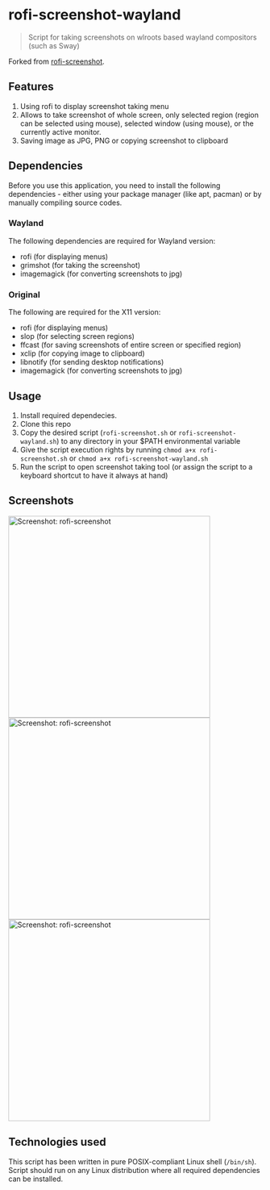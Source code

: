 # rofi-screenshot-wayland
> Script for taking screenshots on wlroots based wayland compositors (such as Sway)

Forked from [rofi-screenshot](https://github.com/danrog303/rofi-screenshot).

## Features
1. Using rofi to display screenshot taking menu
2. Allows to take screenshot of whole screen, only selected region (region can be selected using mouse), selected window (using mouse), or the currently active monitor.
3. Saving image as JPG, PNG or copying screenshot to clipboard

## Dependencies
Before you use this application, you need to install the following dependencies - either using your package manager (like apt, pacman) or by manually compiling source codes.

### Wayland
The following dependencies are required for Wayland version:
- rofi (for displaying menus)
- grimshot (for taking the screenshot)
- imagemagick (for converting screenshots to jpg)

### Original
The following are required for the X11 version:
- rofi (for displaying menus)
- slop (for selecting screen regions)
- ffcast (for saving screenshots of entire screen or specified region)
- xclip (for copying image to clipboard)
- libnotify (for sending desktop notifications)
- imagemagick (for converting screenshots to jpg)

## Usage
1. Install required dependecies.
2. Clone this repo
3. Copy the desired script (`rofi-screenshot.sh` or `rofi-screenshot-wayland.sh`) to any directory in your $PATH environmental variable
4. Give the script execution rights by running `chmod a+x rofi-screenshot.sh` or `chmod a+x rofi-screenshot-wayland.sh`
5. Run the script to open screenshot taking tool (or assign the script to a keyboard shortcut to have it always at hand)

## Screenshots
<img alt="Screenshot: rofi-screenshot" src="https://user-images.githubusercontent.com/32397526/148370014-757b1059-3dff-4509-80e0-5db7527eacba.png" width="400">
<img alt="Screenshot: rofi-screenshot" src="https://user-images.githubusercontent.com/32397526/148370019-414ae950-4c3a-4c4a-a4c5-9ba4cdb3960c.png" width="400">
<img alt="Screenshot: rofi-screenshot" src="https://user-images.githubusercontent.com/32397526/148370021-31c5bd97-a76b-4294-9d73-e8144bf65499.png" width="400">

## Technologies used
This script has been written in pure POSIX-compliant Linux shell (`/bin/sh`). Script should run on any Linux distribution where all required dependencies can be installed.